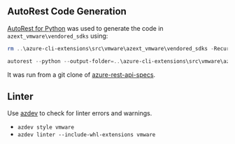 ## AutoRest Code Generation
[AutoRest for Python](https://github.com/Azure/autorest.python) was used to generate the code in `azext_vmware\vendored_sdks` using:
``` powershell
rm ..\azure-cli-extensions\src\vmware\azext_vmware\vendored_sdks -Recurse

autorest --python --output-folder=..\azure-cli-extensions\src\vmware\azext_vmware\vendored_sdks --use=@autorest/python@5.8.0 --tag=package-2021-06-01 --azure-arm=true --namespace=avs_client --override-client-name=AVSClient specification\vmware\resource-manager\readme.md
```
It was run from a git clone of [azure-rest-api-specs](https://github.com/Azure/azure-rest-api-specs).

## Linter
Use [azdev](https://github.com/Azure/azure-cli-dev-tools) to check for linter errors and warnings.
- `azdev style vmware`
- `azdev linter --include-whl-extensions vmware`
